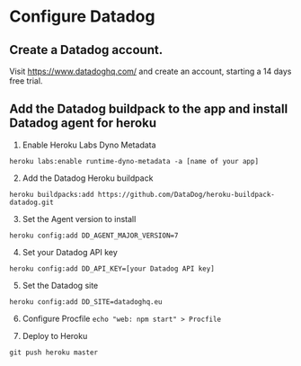 # Configure Datadog

## Create a Datadog account. 
Visit https://www.datadoghq.com/ and create an account, starting a 14 days free trial.

## Add the Datadog buildpack to the app and install Datadog agent for heroku

1. Enable Heroku Labs Dyno Metadata

`heroku labs:enable runtime-dyno-metadata -a [name of your app]`

2. Add the Datadog Heroku buildpack

`heroku buildpacks:add https://github.com/DataDog/heroku-buildpack-datadog.git`

3. Set the Agent version to install

`heroku config:add DD_AGENT_MAJOR_VERSION=7`

4. Set your Datadog API key

`heroku config:add DD_API_KEY=[your Datadog API key]`

5. Set the Datadog site

`heroku config:add DD_SITE=datadoghq.eu`

6. Configure Procfile
`echo "web: npm start" > Procfile` 

7. Deploy to Heroku

`git push heroku master`